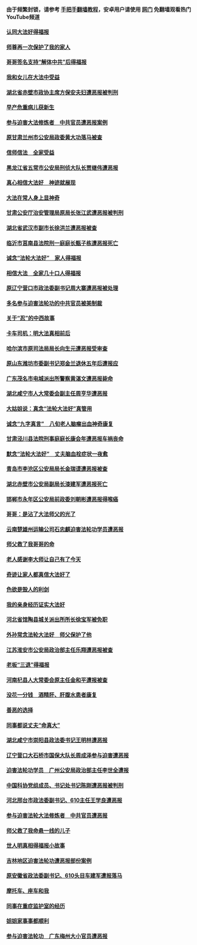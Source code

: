 #### 由于频繁封锁，请参考 [手把手翻墙教程](https://github.com/gfw-breaker/guides/wiki/)，安卓用户请使用 [网门](https://github.com/gfw-breaker/nogfw/blob/master/dl.md?t=02070100) 免翻墙观看热门YouTube频道 

#### [认同大法好得福报](../pages/78/417037.md?t=02070100) 

#### [师尊再一次保护了我的家人](../pages/78/417548.md?t=02070100) 

#### [哥哥签名支持“解体中共”后得福报](../pages/78/417445.md?t=02070100) 

#### [我和女儿在大法中受益](../pages/78/417126.md?t=02070100) 

#### [湖北省赤壁市政协主席方保安夫妇遭恶报被判刑](../pages/78/417461.md?t=02070100) 

#### [早产危重病儿获新生](../pages/78/415091.md?t=02070100) 

#### [参与迫害大法修炼者　中共官员遭恶报案例](../pages/78/417133.md?t=02070100) 

#### [原甘肃兰州市公安局政委黄大功落马被查](../pages/78/417071.md?t=02070100) 

#### [信师信法　全家受益](../pages/78/417034.md?t=02070100) 

#### [黑龙江省五常市公安局刑侦大队长贾继伟遭恶报](../pages/78/417088.md?t=02070100) 

#### [真心相信大法好　神迹就展现](../pages/78/417036.md?t=02070100) 

#### [大法在常人身上显神奇](../pages/78/416375.md?t=02070100) 

#### [甘肃公安厅治安管理局原局长张江武遭恶报被判刑](../pages/78/416853.md?t=02070100) 

#### [湖北省武汉市副市长徐洪兰遭恶报被查](../pages/78/416897.md?t=02070100) 

#### [临沂市莒南县法院刑一庭庭长甄子栋遭恶报死亡](../pages/78/416862.md?t=02070100) 

#### [诚念“法轮大法好”　家人得福报](../pages/78/416861.md?t=02070100) 

#### [相信大法　全家几十口人得福报](../pages/78/416859.md?t=02070100) 

#### [原辽宁营口市政法委副书记周大寨遭恶报被处理](../pages/78/416754.md?t=02070100) 

#### [多名参与迫害法轮功的中共官员被美制裁](../pages/78/416704.md?t=02070100) 

#### [关于“忍”的中西故事](../pages/78/416722.md?t=02070100) 

#### [卡车司机：明大法真相前后](../pages/78/416124.md?t=02070100) 

#### [哈尔滨市原司法局局长向生元遭恶报受审查](../pages/78/416570.md?t=02070100) 

#### [原山东潍坊市委副书记郑金兰退休五年后遭报应](../pages/78/416269.md?t=02070100) 

#### [广东茂名市电城派出所警察黄湛文遭恶报毙命](../pages/78/416610.md?t=02070100) 

#### [湖北咸宁市人大常委会副主任周亨华遭恶报](../pages/78/416560.md?t=02070100) 

#### [大姑姐说：真念“法轮大法好”真管用](../pages/78/416613.md?t=02070100) 

#### [诚念“九字真言”　八旬老人脑瘤出血神奇康复](../pages/78/416611.md?t=02070100) 

#### [甘肃泾川县法院刑事庭庭长康会年遭恶报车祸丧命](../pages/78/416561.md?t=02070100) 

#### [默念“法轮大法好”　丈夫脑血栓症状一夜愈](../pages/78/416076.md?t=02070100) 

#### [青岛市李沧区公安局局长金瑞谟遭恶报被查](../pages/78/416415.md?t=02070100) 

#### [湖北赤壁市公安局副局长漆建军遭恶报死亡](../pages/78/416205.md?t=02070100) 

#### [邯郸市永年区公安局前政委刘朝彬遭恶报得喉癌](../pages/78/416466.md?t=02070100) 

#### [哥哥：是沾了大法师父的光了](../pages/78/415085.md?t=02070100) 

#### [云南楚雄州运输公司石忠麒迫害法轮功学员遭恶报](../pages/78/416427.md?t=02070100) 

#### [师父救了我哥哥的命](../pages/78/415943.md?t=02070100) 

#### [老人感谢李大师让自己有了今天](../pages/78/415707.md?t=02070100) 

#### [奇迹让家人都真信大法好了](../pages/78/415708.md?t=02070100) 

#### [色欲是毁人的利剑](../pages/78/416216.md?t=02070100) 

#### [我的亲身经历证实大法好](../pages/78/416068.md?t=02070100) 

#### [河北省馆陶县城关派出所所长徐宝军被免职](../pages/78/416211.md?t=02070100) 

#### [外孙常念法轮大法好　师父保护了他](../pages/78/416218.md?t=02070100) 

#### [江苏淮安市公安局政治部主任乐翔遭恶报被查](../pages/78/416157.md?t=02070100) 

#### [老板“三退”得福报](../pages/78/415980.md?t=02070100) 

#### [河南杞县人大常委会原主任金和平遭报被查](../pages/78/416071.md?t=02070100) 

#### [没花一分钱　酒精肝、肝腹水患者康复](../pages/78/415310.md?t=02070100) 

#### [善恶的选择](../pages/78/416011.md?t=02070100) 

#### [同事都说丈夫“命真大”](../pages/78/415981.md?t=02070100) 

#### [湖北咸宁市崇阳县政法委书记王明林遭恶报](../pages/78/415811.md?t=02070100) 

#### [辽宁营口大石桥市国保大队长周成泽参与迫害遭恶报](../pages/78/415660.md?t=02070100) 

#### [迫害法轮功学员　广州公安局政治部主任李世全遭报](../pages/78/415848.md?t=02070100) 

#### [中国科协党组成员、书记处书记陈刚遭恶报被判刑](../pages/78/415897.md?t=02070100) 

#### [河北邢台市政法委副书记、610主任王学良遭恶报](../pages/78/415829.md?t=02070100) 

#### [参与迫害法轮大法修炼者　中共官员遭恶报](../pages/78/415745.md?t=02070100) 

#### [师父救了我命悬一线的儿子](../pages/78/415800.md?t=02070100) 

#### [世人明真相得福报小故事](../pages/78/415751.md?t=02070100) 

#### [吉林地区迫害法轮功遭恶报部份案例](../pages/78/415258.md?t=02070100) 

#### [原安徽省政法委副书记、610头目车建军遭报落马](../pages/78/415606.md?t=02070100) 

#### [摩托车、座车和我](../pages/78/415662.md?t=02070100) 

#### [同事在重症监护室的经历](../pages/78/415624.md?t=02070100) 

#### [姐姐家事事都顺利](../pages/78/415565.md?t=02070100) 

#### [参与迫害法轮功　广东梅州大小官员遭恶报](../pages/78/415560.md?t=02070100) 

